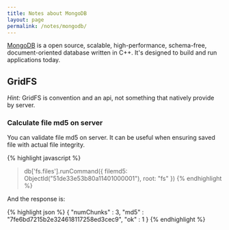 ```yaml
---
title: Notes about MongoDB
layout: page
permalink: /notes/mongodb/
---
```


[MongoDB](http://www.mongodb.org/) is a open source, scalable, high-performance, schema-free, document-oriented database written in C++. It's designed to build and run applications today.

## GridFS

*Hint:* GridFS is convention and an api, not something that natively provide by server.

### Calculate file md5 on server

You can validate file md5 on server. It can be useful when ensuring saved file with actual file integrity.

{% highlight javascript %}
> db['fs.files'].runCommand({ filemd5: ObjectId("51de33e53b80a11401000001"), root: "fs" })
{% endhighlight %}

And the response is:

{% highlight json %}
{
    "numChunks" : 3,
    "md5" : "7fe6bd7215b2e324618117258ed3cec9",
    "ok" : 1
}
{% endhighlight %}
